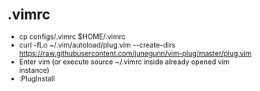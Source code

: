 # .vimrc

 - cp configs/.vimrc $HOME/.vimrc
 - curl -fLo ~/.vim/autoload/plug.vim --create-dirs https://raw.githubusercontent.com/junegunn/vim-plug/master/plug.vim
 - Enter vim (or execute source ~/.vimrc inside already opened vim instance)
 - :PlugInstall
